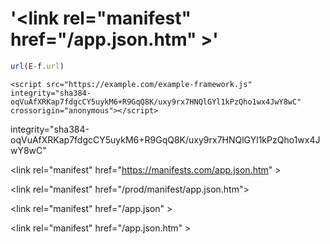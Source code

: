 # '\<link rel="manifest" href="/app.json.htm"    \>'

```javascript
url(E-f.url)
```

`<script src="https://example.com/example-framework.js" integrity="sha384-oqVuAfXRKap7fdgcCY5uykM6+R9GqQ8K/uxy9rx7HNQlGYl1kPzQho1wx4JwY8wC" crossorigin="anonymous"></script>`


integrity="sha384-oqVuAfXRKap7fdgcCY5uykM6+R9GqQ8K/uxy9rx7HNQlGYl1kPzQho1wx4JwY8wC" 


\<link rel="manifest" href="https://manifests.com/app.json.htm"  \>



\<link rel="manifest" href="/prod/manifest/app.json.htm"\>


\<link rel="manifest" href="/app.json"            \>


\<link rel="manifest" href="/app.json.htm"   \>

